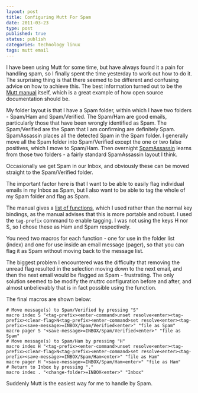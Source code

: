 ```yaml
--- 
layout: post 
title: Configuring Mutt For Spam
date: 2011-03-23
type: post 
published: true 
status: publish
categories: technology linux
tags: mutt email
---
```


I have been using Mutt for some time, but have always found it a pain
for handling spam, so I finally spent the time yesterday to work out how
to do it. The surprising thing is that there seemed to be different and
confusing advice on how to achieve this. The best information turned out
to be the [Mutt manual](http://wiki.mutt.org/?MuttGuide/Macros) itself,
which is a great example of how open source documentation should be.

My folder layout is that I have a Spam folder, within which I have two
folders - Spam/Ham and Spam/Verified. The Spam/Ham are good emails,
particularly those that have been wrongly identified as Spam. The
Spam/Verified are the Spam that I am confirming are definitely Spam.
SpamAssassin places all the detected Spam in the Spam folder. I
generally move all the Spam folder into Spam/Verified except the one or
two false positives, which I move to Spam/Ham. Then overnight
[SpamAssassin](http://spamassassin.apache.org/) learns from those two
folders - a fairly standard SpamAssassin layout I think.

Occasionally we get Spam in our Inbox, and obviously these can be moved
straight to the Spam/Verified folder.

The important factor here is that I want to be able to easily flag
individual emails in my Inbox as Spam, but I also want to be able to tag
the whole of my Spam folder and flag as Spam.

The manual gives a [list of functions](http://www.mutt.org/doc/devel/manual.html#functions), which I
used rather than the normal key bindings, as the manual advises that
this is more portable and robust. I used the `tag-prefix` command to
enable tagging. I was not using the keys H nor S, so I chose these as
Ham and Spam respectively.

You need two macros for each function - one for use in the folder list
(index) and one for use inside an email message (pager), so that you can
flag it as Spam without moving back to the message list.

The biggest problem I encountered was the difficulty that removing the
unread flag resulted in the selection moving down to the next email, and
then the next email would be flagged as Spam - frustrating. The only
solution seemed to be modify the muttrc configuration before and after,
and almost unbelievably that is in fact possible using the function.

The final macros are shown below:

    # Move message(s) to Spam/Verified by pressing "S"
    macro index S "<tag-prefix><enter-command>unset resolve<enter><tag-prefix><clear-flag>N<tag-prefix><enter-command>set resolve<enter><tag-prefix><save-message>=INBOX/Spam/Verified<enter>" "file as Spam"
    macro pager S "<save-message>=INBOX/Spam/Verified<enter>" "file as Spam"
    # Move message(s) to Spam/Ham by pressing "H"
    macro index H "<tag-prefix><enter-command>unset resolve<enter><tag-prefix><clear-flag>N<tag-prefix><enter-command>set resolve<enter><tag-prefix><save-message>=INBOX/Spam/Ham<enter>" "file as Ham"
    macro pager H "<save-message>=INBOX/Spam/Ham<enter>" "file as Ham"
    # Return to Inbox by pressing "."
    macro index . "<change-folder>=INBOX<enter>" "Inbox"

Suddenly Mutt is the easiest way for me to handle by Spam.

